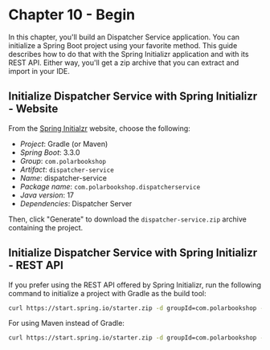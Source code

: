 # Chapter 10 - Begin

In this chapter, you'll build an Dispatcher Service application. You can initialize a Spring Boot project using your
favorite method. This guide describes how to do that with the Spring Initializr application and with its REST API.
Either way, you'll get a zip archive that you can extract and import in your IDE.

## Initialize Dispatcher Service with Spring Initializr - Website

From the [Spring Initialzr](https://start.spring.io/) website, choose the following:

* _Project_: Gradle (or Maven)
* _Spring Boot_: 3.3.0
* _Group_: `com.polarbookshop`
* _Artifact_: `dispatcher-service`
* _Name_: dispatcher-service
* _Package name_: `com.polarbookshop.dispatcherservice`
* _Java version_: 17
* _Dependencies_: Dispatcher Server

Then, click "Generate" to download the `dispatcher-service.zip` archive containing the project.

## Initialize Dispatcher Service with Spring Initializr - REST API

If you prefer using the REST API offered by Spring Initializr, run the following command to initialize a project with Gradle as the build tool:

```bash
curl https://start.spring.io/starter.zip -d groupId=com.polarbookshop -d artifactId=dispatcher-service -d name=dispatcher-service -d packageName=com.polarbookshop.dispatcherservice -d dependencies=cloud-function -d javaVersion=17 -d bootVersion=3.3.0 -d type=gradle-project -o dispatcher-service.zip
```

For using Maven instead of Gradle:

```bash
curl https://start.spring.io/starter.zip -d groupId=com.polarbookshop -d artifactId=dispatcher-service -d name=dispatcher-service -d packageName=com.polarbookshop.dispatcherservice -d dependencies=cloud-function -d javaVersion=17 -d bootVersion=3.3.0 -d type=maven-project -o dispatcher-service.zip
```
